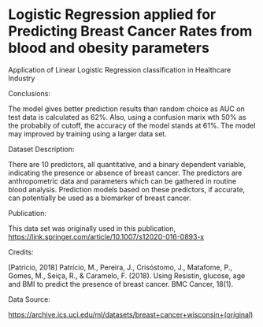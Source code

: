 # Logistic Regression applied for Predicting Breast Cancer Rates from blood and obesity parameters
Application of Linear Logistic Regression classification in Healthcare Industry

Conclusions: 

The model gives better prediction results than random choice as AUC on test data is calculated as 62%. Also, using a confusion marix wth 50% as the probabily of cutoff, the accuracy of the model stands at 61%. The model may improved by training using a larger data set.

Dataset Description: 

There are 10 predictors, all quantitative, and a binary dependent variable, indicating the presence or absence of breast cancer. The predictors are anthropometric data and parameters which can be gathered in routine blood analysis. Prediction models based on these predictors, if accurate, can potentially be used as a biomarker of breast cancer.

Publication: 

This data set was originally used in this publication, https://link.springer.com/article/10.1007/s12020-016-0893-x

Credits: 

[Patricio, 2018] Patrício, M., Pereira, J., Crisóstomo, J., Matafome, P., Gomes, M., Seiça, R., & Caramelo, F. (2018). Using Resistin, glucose, age and BMI to predict the presence of breast cancer. BMC Cancer, 18(1).

Data Source: 

https://archive.ics.uci.edu/ml/datasets/breast+cancer+wisconsin+(original)
